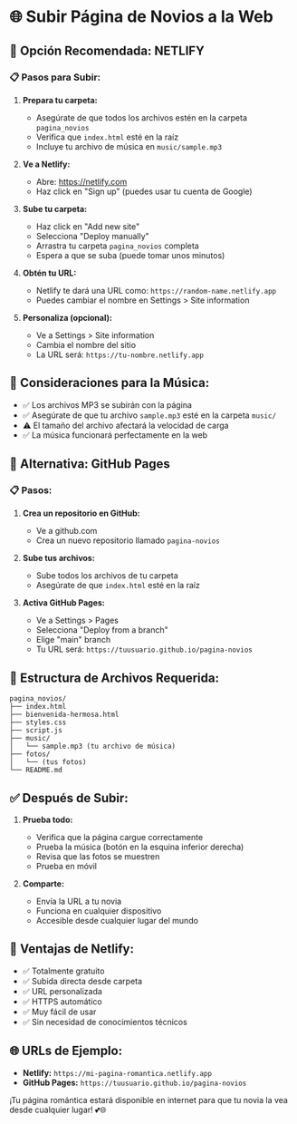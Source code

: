 # 🌐 Subir Página de Novios a la Web

## 🚀 Opción Recomendada: NETLIFY

### 📋 Pasos para Subir:

1. **Prepara tu carpeta:**
   - Asegúrate de que todos los archivos estén en la carpeta `pagina_novios`
   - Verifica que `index.html` esté en la raíz
   - Incluye tu archivo de música en `music/sample.mp3`

2. **Ve a Netlify:**
   - Abre: https://netlify.com
   - Haz click en "Sign up" (puedes usar tu cuenta de Google)

3. **Sube tu carpeta:**
   - Haz click en "Add new site"
   - Selecciona "Deploy manually"
   - Arrastra tu carpeta `pagina_novios` completa
   - Espera a que se suba (puede tomar unos minutos)

4. **Obtén tu URL:**
   - Netlify te dará una URL como: `https://random-name.netlify.app`
   - Puedes cambiar el nombre en Settings > Site information

5. **Personaliza (opcional):**
   - Ve a Settings > Site information
   - Cambia el nombre del sitio
   - La URL será: `https://tu-nombre.netlify.app`

## 🎵 Consideraciones para la Música:

- ✅ Los archivos MP3 se subirán con la página
- ✅ Asegúrate de que tu archivo `sample.mp3` esté en la carpeta `music/`
- ⚠️ El tamaño del archivo afectará la velocidad de carga
- ✅ La música funcionará perfectamente en la web

## 🌟 Alternativa: GitHub Pages

### 📋 Pasos:

1. **Crea un repositorio en GitHub:**
   - Ve a github.com
   - Crea un nuevo repositorio llamado `pagina-novios`

2. **Sube tus archivos:**
   - Sube todos los archivos de tu carpeta
   - Asegúrate de que `index.html` esté en la raíz

3. **Activa GitHub Pages:**
   - Ve a Settings > Pages
   - Selecciona "Deploy from a branch"
   - Elige "main" branch
   - Tu URL será: `https://tuusuario.github.io/pagina-novios`

## 📁 Estructura de Archivos Requerida:

```
pagina_novios/
├── index.html
├── bienvenida-hermosa.html
├── styles.css
├── script.js
├── music/
│   └── sample.mp3 (tu archivo de música)
├── fotos/
│   └── (tus fotos)
└── README.md
```

## ✅ Después de Subir:

1. **Prueba todo:**
   - Verifica que la página cargue correctamente
   - Prueba la música (botón en la esquina inferior derecha)
   - Revisa que las fotos se muestren
   - Prueba en móvil

2. **Comparte:**
   - Envía la URL a tu novia
   - Funciona en cualquier dispositivo
   - Accesible desde cualquier lugar del mundo

## 🎯 Ventajas de Netlify:

- ✅ Totalmente gratuito
- ✅ Subida directa desde carpeta
- ✅ URL personalizada
- ✅ HTTPS automático
- ✅ Muy fácil de usar
- ✅ Sin necesidad de conocimientos técnicos

## 🌐 URLs de Ejemplo:

- **Netlify:** `https://mi-pagina-romantica.netlify.app`
- **GitHub Pages:** `https://tuusuario.github.io/pagina-novios`

¡Tu página romántica estará disponible en internet para que tu novia la vea desde cualquier lugar! 💕🌐 